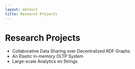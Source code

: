 ```yaml
---
layout: default
title: Research Projects
---
```


# Research Projects


- Collaborative Data Sharing over Decentralized RDF Graphs
- An Elastic in-memory OLTP System
- Large-scale Analytics on Strings
